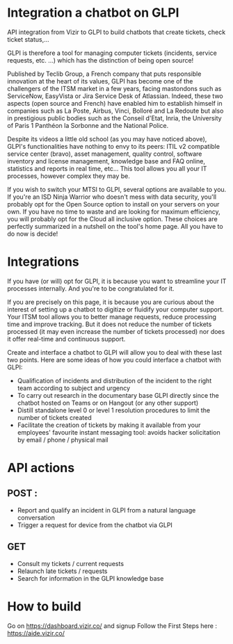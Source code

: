 # Integration a chatbot on GLPI
API integration from Vizir to GLPI to build chatbots that create tickets, check ticket status,...

GLPI is therefore a tool for managing computer tickets (incidents, service requests, etc. ...) which has the distinction of being open source!

Published by Teclib Group, a French company that puts responsible innovation at the heart of its values, GLPI has become one of the challengers of the ITSM market in a few years, facing mastondons such as ServiceNow, EasyVista or Jira Service Desk of Atlassian. Indeed, these two aspects (open source and French) have enabled him to establish himself in companies such as La Poste, Airbus, Vinci, Bolloré and La Redoute but also in prestigious public bodies such as the Conseil d'Etat, Inria, the University of Paris 1 Panthéon la Sorbonne and the National Police.

Despite its videos a little old school (as you may have noticed above), GLPI's functionalities have nothing to envy to its peers: ITIL v2 compatible service center (bravo), asset management, quality control, software inventory and license management, knowledge base and FAQ online, statistics and reports in real time, etc... This tool allows you all your IT processes, however complex they may be.

If you wish to switch your MTSI to GLPI, several options are available to you. If you're an ISD Ninja Warrior who doesn't mess with data security, you'll probably opt for the Open Source option to install on your servers on your own. If you have no time to waste and are looking for maximum efficiency, you will probably opt for the Cloud all inclusive option. These choices are perfectly summarized in a nutshell on the tool's home page. All you have to do now is decide!

# Integrations
If you have (or will) opt for GLPI, it is because you want to streamline your IT processes internally. And you're to be congratulated for it.

If you are precisely on this page, it is because you are curious about the interest of setting up a chatbot to digitize or fluidify your computer support. Your ITSM tool allows you to better manage requests, reduce processing time and improve tracking. But it does not reduce the number of tickets processed (it may even increase the number of tickets processed) nor does it offer real-time and continuous support.

Create and interface a chatbot to GLPI will allow you to deal with these last two points.
Here are some ideas of how you could interface a chatbot with GLPI:

- Qualification of incidents and distribution of the incident to the right team according to subject and urgency
- To carry out research in the documentary base GLPI directly since the chatbot hosted on Teams or on Hangout (or any other support)
- Distill standalone level 0 or level 1 resolution procedures to limit the number of tickets created
- Facilitate the creation of tickets by making it available from your employees' favourite instant messaging tool: avoids hacker solicitation by email / phone / physical mail

# API actions
## POST :
- Report and qualify an incident in GLPI from a natural language conversation
- Trigger a request for device from the chatbot via GLPI
## GET
- Consult my tickets / current requests
- Relaunch late tickets / requests
- Search for information in the GLPI knowledge base

# How to build
Go on https://dashboard.vizir.co/ and signup
Follow the First Steps here : https://aide.vizir.co/
